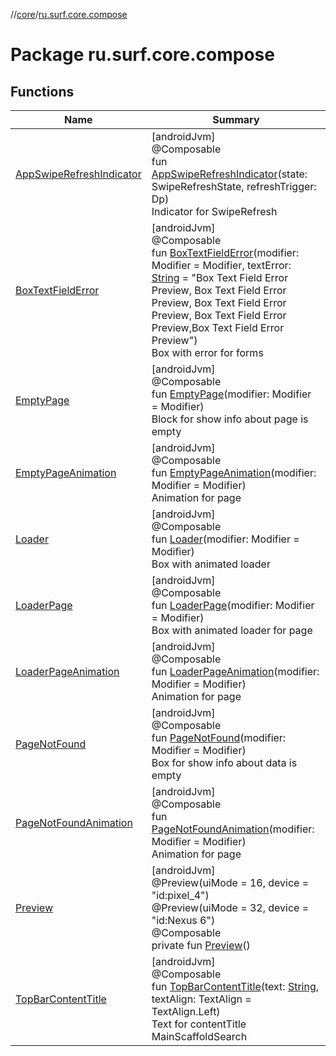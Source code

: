 //[core](../../index.md)/[ru.surf.core.compose](index.md)

# Package ru.surf.core.compose

## Functions

| Name | Summary |
|---|---|
| [AppSwipeRefreshIndicator](-app-swipe-refresh-indicator.md) | [androidJvm]<br>@Composable<br>fun [AppSwipeRefreshIndicator](-app-swipe-refresh-indicator.md)(state: SwipeRefreshState, refreshTrigger: Dp)<br>Indicator for SwipeRefresh |
| [BoxTextFieldError](-box-text-field-error.md) | [androidJvm]<br>@Composable<br>fun [BoxTextFieldError](-box-text-field-error.md)(modifier: Modifier = Modifier, textError: [String](https://kotlinlang.org/api/latest/jvm/stdlib/kotlin/-string/index.html) = "Box Text Field Error Preview, Box Text Field Error Preview, Box Text Field Error Preview, Box Text Field Error Preview,Box Text Field Error Preview")<br>Box with error for forms |
| [EmptyPage](-empty-page.md) | [androidJvm]<br>@Composable<br>fun [EmptyPage](-empty-page.md)(modifier: Modifier = Modifier)<br>Block for show info about page is empty |
| [EmptyPageAnimation](-empty-page-animation.md) | [androidJvm]<br>@Composable<br>fun [EmptyPageAnimation](-empty-page-animation.md)(modifier: Modifier = Modifier)<br>Animation for page |
| [Loader](-loader.md) | [androidJvm]<br>@Composable<br>fun [Loader](-loader.md)(modifier: Modifier = Modifier)<br>Box with animated loader |
| [LoaderPage](-loader-page.md) | [androidJvm]<br>@Composable<br>fun [LoaderPage](-loader-page.md)(modifier: Modifier = Modifier)<br>Box with animated loader for page |
| [LoaderPageAnimation](-loader-page-animation.md) | [androidJvm]<br>@Composable<br>fun [LoaderPageAnimation](-loader-page-animation.md)(modifier: Modifier = Modifier)<br>Animation for page |
| [PageNotFound](-page-not-found.md) | [androidJvm]<br>@Composable<br>fun [PageNotFound](-page-not-found.md)(modifier: Modifier = Modifier)<br>Box for show info about data is empty |
| [PageNotFoundAnimation](-page-not-found-animation.md) | [androidJvm]<br>@Composable<br>fun [PageNotFoundAnimation](-page-not-found-animation.md)(modifier: Modifier = Modifier)<br>Animation for page |
| [Preview](-preview.md) | [androidJvm]<br>@Preview(uiMode = 16, device = "id:pixel_4")<br>@Preview(uiMode = 32, device = "id:Nexus 6")<br>@Composable<br>private fun [Preview](-preview.md)() |
| [TopBarContentTitle](-top-bar-content-title.md) | [androidJvm]<br>@Composable<br>fun [TopBarContentTitle](-top-bar-content-title.md)(text: [String](https://kotlinlang.org/api/latest/jvm/stdlib/kotlin/-string/index.html), textAlign: TextAlign = TextAlign.Left)<br>Text for contentTitle MainScaffoldSearch |
